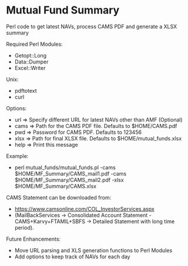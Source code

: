 # Mutual Fund Summary
Perl code to get latest NAVs, process CAMS PDF and generate a XLSX summary

Required Perl Modules:
- Getopt::Long
- Data::Dumper
- Excel::Writer
 
Unix:
- pdftotext
- curl

Options:
- url       =>      Specify different URL for latest NAVs other than AMF (Optional)
- cams      =>      Path for the CAMS PDF file. Defaults to \$HOME/CAMS.pdf
- pwd       =>      Password for CAMS PDF. Defaults to 123456
- xlsx      =>      Path for final XLSX file. Defaults to \$HOME/mutual_funds.xlsx
- help      =>      Print this message

Example:
- perl mutual_funds/mutual_funds.pl -cams $HOME/MF_Summary/CAMS_mail1.pdf -cams $HOME/MF_Summary/CAMS_mail2.pdf -xlsx $HOME/MF_Summary/CAMS.xlsx

CAMS Statement can be downloaded from:
- https://www.camsonline.com/COL_InvestorServices.aspx 
- (MailBackServices -> Consolidated Account Statement - CAMS+Karvy+FTAMIL+SBFS -> Detailed Statement with long time period).

Future Enhancements:
- Move URL parsing and XLS generation functions to Perl Modules
- Add options to keep track of NAVs for each day

